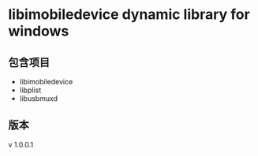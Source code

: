 # libimobiledevice dynamic library for windows

## 包含项目

- libimobiledevice
- libplist
- libusbmuxd

## 版本

v 1.0.0.1

